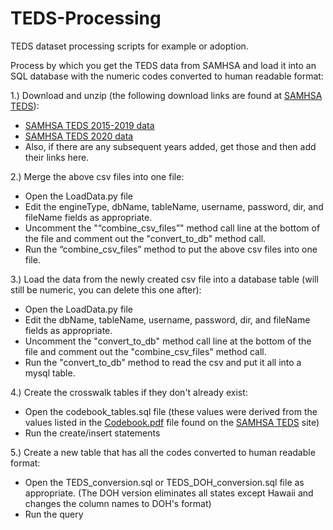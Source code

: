 # TEDS-Processing
TEDS dataset processing scripts for example or adoption.

Process by which you get the TEDS data from SAMHSA and load it into an SQL database 
with the numeric codes converted to human readable format:

1.) Download and unzip (the following download links are found at [SAMHSA TEDS](https://www.datafiles.samhsa.gov/dataset/treatment-episode-data-set-admissions-2020-teds-2020-ds0001)):
- [SAMHSA TEDS 2015-2019 data](https://www.datafiles.samhsa.gov/sites/default/files/field-uploads-protected/studies/TEDS-A-2015-2019/TEDS-A-2015-2019-datasets/TEDS-A-2015-2019-DS0001/TEDS-A-2015-2019-DS0001-bundles-with-study-info/TEDS-A-2015-2019-DS0001-bndl-data-csv.zip)
- [SAMHSA TEDS 2020 data](https://www.datafiles.samhsa.gov/sites/default/files/field-uploads-protected/studies/TEDS-A-2020/TEDS-A-2020-datasets/TEDS-A-2020-DS0001/TEDS-A-2020-DS0001-bundles-with-study-info/TEDS-A-2020-DS0001-bndl-data-csv_v1.zip)
- Also, if there are any subsequent years added, get those and then add their links here.

2.) Merge the above csv files into one file:
 - Open the LoadData.py file
 - Edit the engineType, dbName, tableName, username, password, dir, and fileName fields as appropriate.
 - Uncomment the "“combine_csv_files”" method call line at the bottom of the file and comment out the "convert_to_db" method call.
 - Run the “combine_csv_files” method to put the above csv files into one file.

3.) Load the data from the newly created csv file into a database table (will still be numeric, you can delete this one after):
 - Open the LoadData.py file
 - Edit the dbName, tableName, username, password, dir, and fileName fields as appropriate.
 - Uncomment the "convert_to_db" method call line at the bottom of the file and comment out the "combine_csv_files" method call.
 - Run the "convert_to_db" method to read the csv and put it all into a mysql table.

4.) Create the crosswalk tables if they don't already exist:
 - Open the codebook_tables.sql file (these values were derived from the values listed in the [Codebook.pdf](https://www.datafiles.samhsa.gov/sites/default/files/field-uploads-protected/studies/TEDS-A-2020/TEDS-A-2020-datasets/TEDS-A-2020-DS0001/TEDS-A-2020-DS0001-info/TEDS-A-2020-DS0001-info-codebook.pdf) file found on the [SAMHSA TEDS](https://www.datafiles.samhsa.gov/dataset/treatment-episode-data-set-admissions-2020-teds-2020-ds0001) site)
 - Run the create/insert statements

5.) Create a new table that has all the codes converted to human readable format:
 - Open the TEDS_conversion.sql or TEDS_DOH_conversion.sql file as appropriate.  (The DOH version eliminates all states except Hawaii and changes the column names to DOH's format)
 - Run the query
